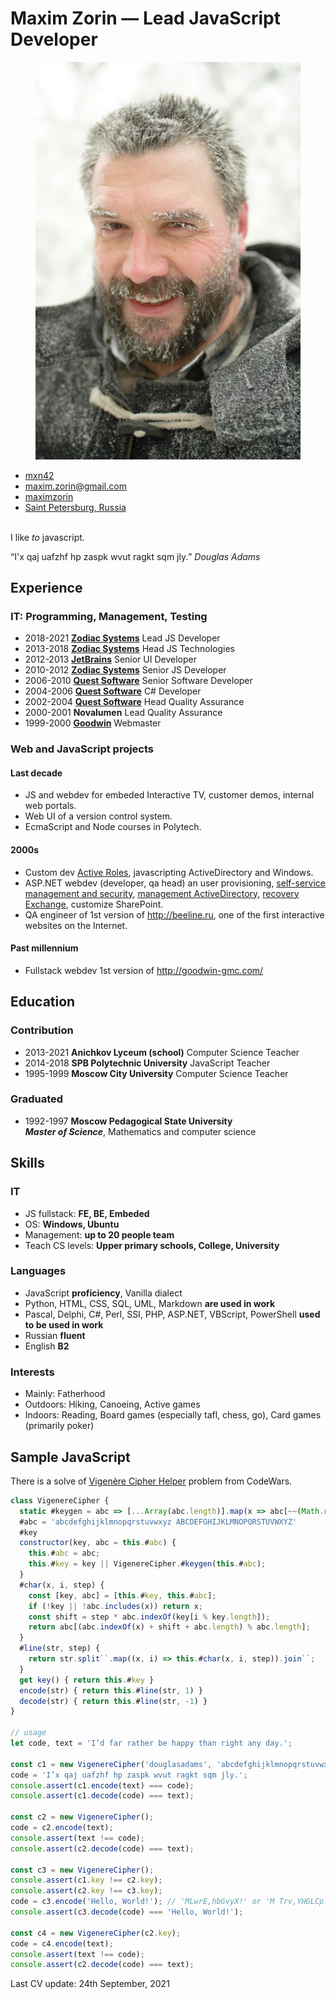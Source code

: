 # Maxim Zorin — **Lead JavaScript Developer**
<figure class="photo"><img src="mxn42-photo.jpg" alt="Maxim Zorin in winter"></figure>

<aside data-toc-label="Contacts" data-toc-icon="bxs-user-detail">
<ul class="contacts">
<li><i class="bx bxl-github"></i> <a href="https://github.com/mxn42">mxn42</a></li>
<li><i class="bx bx-envelope"></i> <a href="mailto:maxim.zorin@gmail.com">maxim.zorin@gmail.com</a></li>
<li><i class="bx bxl-linkedin"></i> <a href="https://www.linkedin.com/in/maximzorin/">maximzorin</a></li>
<li><i class="bx bxs-map"></i> <a href="https://www.google.com/maps/place/St+Petersburg/">Saint Petersburg, Russia</a></li>
</ul>
</aside>

<a data-toc-label="About" data-toc-icon="bx-message-square-detail"></a>
\
I like _to_ javascript.

<q id="quote">I'x qaj uafzhf hp zaspk wvut ragkt sqm jly.</q> <cite>Douglas Adams</cite>

<a data-toc-label="Experience" data-toc-icon="bx-history"></a>

## Experience

### IT: Programming, Management, Testing
- 2018-2021 **[Zodiac Systems](//zodiacsystems.com)** Lead JS Developer
- 2013-2018 **[Zodiac Systems](//zodiacsystems.com)** Head JS Technologies
- 2012-2013 **[JetBrains](//jetbrains.com)** Senior UI Developer
- 2010-2012 **[Zodiac Systems](//zodiacsystems.com)** Senior JS Developer
- 2006-2010 **[Quest Software](//quest.com)** Senior Software Developer
- 2004-2006 **[Quest Software](//quest.com)** C# Developer
- 2002-2004 **[Quest Software](//quest.com)** Head Quality Assurance
- 2000-2001 **Novalumen** Lead Quality Assurance
- 1999-2000 **[Goodwin](//goodwin-gmc.com)** Webmaster

<a data-toc-label="Projects" data-toc-icon="bx-code-alt"></a>

### Web and JavaScript projects

#### Last decade
- JS and webdev for embeded Interactive TV, customer demos, internal web portals.
- Web UI of a version control system.
- EcmaScript and Node courses in Polytech.

#### 2000s
- Custom dev [Active Roles](https://www.oneidentity.com/products/active-roles/), javascripting ActiveDirectory and Windows.
- ASP<span>.</span>NET webdev (developer, qa head) an user provisioning, [self-service management and security](https://www.oneidentity.com/products/password-manager/), [management ActiveDirectory](https://www.quest.com/products/recovery-manager-for-active-directory/), [recovery Exchange](https://www.quest.com/products/recovery-manager-for-exchange/), customize SharePoint.
- QA engineer of 1st version of <http://beeline.ru>, one of the first interactive websites on the Internet.

#### Past millennium
- Fullstack webdev 1st version of <http://goodwin-gmc.com/>


<a data-toc-label="Education" data-toc-icon="bxs-graduation"></a>

## Education

### Contribution
- 2013-2021 **Anichkov Lyceum (school)** Computer Science Teacher
- 2014-2018 **SPB Polytechnic University** JavaScript Teacher
- 1995-1999 **Moscow City University** Computer Science Teacher

### Graduated
- 1992-1997 **Moscow Pedagogical State University** \
_**Master of Science**_, Mathematics and computer science

<a data-toc-label="Skills" data-toc-icon="bx-cog"></a>

## Skills

### IT
- JS fullstack: **FE, BE, Embeded**
- OS: **Windows, Ubuntu**
- Management: **up to 20 people team**
- Teach CS levels: **Upper primary schools, College, University**

### Languages
- JavaScript **proficiency**, Vanilla dialect
- Python, HTML, CSS, SQL, UML, Markdown **are used in work**
- Pascal, Delphi, C#, Perl, SSI, PHP, ASP<span>.</span>NET, VBScript, PowerShell **used to be used in work**
- Russian **fluent**
- English **B2**

### Interests
- Mainly: Fatherhood
- Outdoors: Hiking, Canoeing, Active games
- Indoors: Reading, Board games (especially tafl, chess, go), Сard games (primarily poker)

<a data-toc-label="Sample" data-toc-icon="bxl-javascript"></a>

## Sample JavaScript

There is a solve of [Vigenère Cipher Helper](https://www.codewars.com/kata/52d1bd3694d26f8d6e0000d3) problem from CodeWars.

```javascript
class VigenereCipher {
  static #keygen = abc => [...Array(abc.length)].map(x => abc[~~(Math.random() * abc.length)]).join``
  #abc = 'abcdefghijklmnopqrstuvwxyz ABCDEFGHIJKLMNOPQRSTUVWXYZ'
  #key
  constructor(key, abc = this.#abc) {
    this.#abc = abc;
    this.#key = key || VigenereCipher.#keygen(this.#abc);
  }
  #char(x, i, step) {
    const [key, abc] = [this.#key, this.#abc];
    if (!key || !abc.includes(x)) return x;
    const shift = step * abc.indexOf(key[i % key.length]);
    return abc[(abc.indexOf(x) + shift + abc.length) % abc.length];
  }
  #line(str, step) {
    return str.split``.map((x, i) => this.#char(x, i, step)).join``;
  }
  get key() { return this.#key }
  encode(str) { return this.#line(str, 1) }
  decode(str) { return this.#line(str, -1) }
}

// usage
let code, text = 'I’d far rather be happy than right any day.';

const c1 = new VigenereCipher('douglasadams', 'abcdefghijklmnopqrstuvwxyz');
code = 'I’x qaj uafzhf hp zaspk wvut ragkt sqm jly.';
console.assert(c1.encode(text) === code);
console.assert(c1.decode(code) === text);

const c2 = new VigenereCipher();
code = c2.encode(text);
console.assert(text !== code);
console.assert(c2.decode(code) === text);

const c3 = new VigenereCipher();
console.assert(c1.key !== c2.key);
console.assert(c2.key !== c3.key);
code = c3.encode('Hello, World!'); // 'MLwrE,hbGvyX!' or 'M Trv,YHGLCp!'
console.assert(c3.decode(code) === 'Hello, World!');

const c4 = new VigenereCipher(c2.key);
code = c4.encode(text);
console.assert(text !== code);
console.assert(c2.decode(code) === text);
```


<aside class="last-update">
  Last CV update: <time datetime="2021-09-24">24th September, 2021</time>
</aside>
